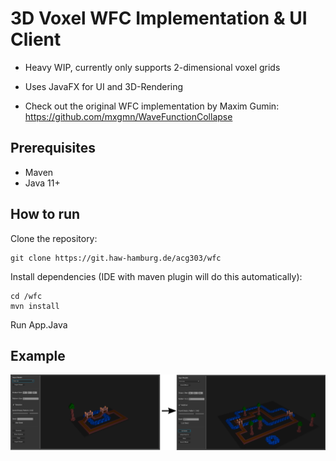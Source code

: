 # 3D Voxel WFC Implementation & UI Client

* Heavy WIP, currently only supports 2-dimensional voxel grids

* Uses JavaFX for UI and 3D-Rendering

* Check out the original WFC implementation by Maxim Gumin: https://github.com/mxgmn/WaveFunctionCollapse

## Prerequisites
 * Maven
 * Java 11+

## How to run
Clone the repository:
```
git clone https://git.haw-hamburg.de/acg303/wfc
```
Install dependencies (IDE with maven plugin will do this automatically):
```
cd /wfc
mvn install
```

Run App.Java

## Example

![example](/example.png "Example")